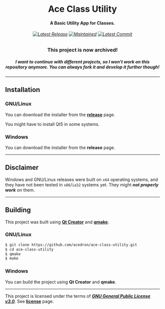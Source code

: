 <p align="center">
  <h1 align="center">Ace Class Utility</h1>
  <h4 align="center">A Basic Utility App for Classes.</h4>
  <h6 align="center">
  	<a href="https://github.com/acedron/ace-class-utility/releases/latest"><img src="https://img.shields.io/github/v/release/acedron/ace-class-utility?include_prereleases&style=for-the-badge" alt="Latest Release" /></a>
    <a href="https://github.com/acedron/ace-class-utility/commits/master"><img src="https://img.shields.io/maintenance/yes/2021?style=for-the-badge" alt="Maintained" /></a>
    <a href="https://github.com/acedron/ace-class-utility/commit/master"><img src="https://img.shields.io/github/last-commit/acedron/ace-class-utility?style=for-the-badge" alt="Latest Commit" /></a>
  </h6>
  <h3 align="center">This project is now archived!</h3>
  <h5 align="center">I want to continue with different projects, so I won't work on this repository anymore. You can always fork it and develop it further though!</h5>
</p>

------

## Installation

### GNU/Linux

You can download the installer from the **[release](https://github.com/acedron/ace-class-utility/releases/latest)** page.

You might have to install Qt5 in some systems.

### Windows

You can download the installer from the **release** page.

------

## Disclaimer

Windows and GNU/Linux releases were built on `x64` operating systems, and they have not been tested in `x86`/`ia32` systems yet. They might ***not properly work*** on them.

------

## Building

This project was built using **[Qt Creator](https://www.qt.io/product/development-tools)** and **[qmake](https://doc.qt.io/qt-5/qmake-manual.html)**.

### GNU/Linux

```bash
$ git clone https://github.com/acedron/ace-class-utility.git
$ cd ace-class-utility
$ qmake
$ make
```

### Windows

You can build the project using **Qt Creator** and **qmake**.

------

This project is licensed under the terms of ***[GNU General Public License v3.0](https://www.gnu.org/licenses/gpl-3.0.en.html)***. See **[license](https://github.com/acedron/abstouch-nux/blob/master/LICENSE)** page.

